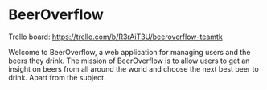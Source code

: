 # BeerOverflow

Trello board: https://trello.com/b/R3rAiT3U/beeroverflow-teamtk

Welcome to BeerOverflow, a web application for managing users and the beers they drink.
The mission of BeerOverflow is to allow users to get an insight on beers from all around the world and choose the next best beer to drink.
Apart from the subject.